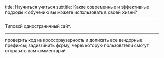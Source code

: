 title: Научиться учиться
subtitle: Какие современные и эффективные подходы к обучению вы можете использовать в своей жизни?
___________________________
Типовой одностраничный сайт.
___________________________
проверить код на кроссбраузерность и дописать все вендорные префиксы;
задизайнить форму, через которую пользователи смогут отправить вам комментарий.